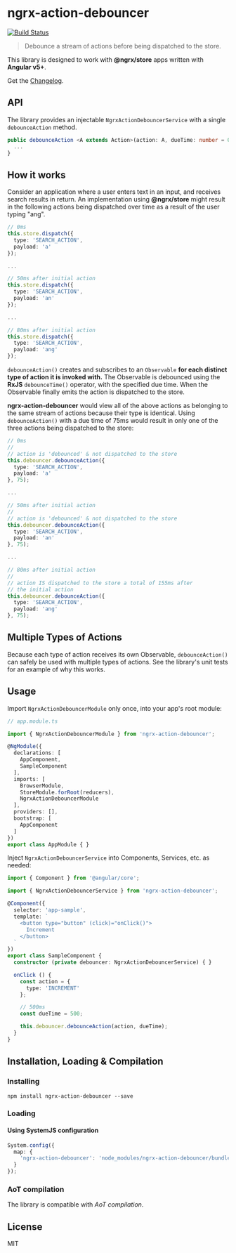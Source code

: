 # ngrx-action-debouncer
[![Build Status](https://travis-ci.org/swseverance/ngrx-action-debouncer.svg?branch=master)](https://travis-ci.org/swseverance/ngrx-action-debouncer)
>Debounce a stream of actions before being dispatched to the store.

This library is designed to work with **@ngrx/store** apps written with **Angular v5+**.

Get the [Changelog](https://github.com/swseverance/ngrx-action-debouncer/blob/master/CHANGELOG.md).

## API
The library provides an injectable `NgrxActionDebouncerService` with a single `debounceAction` method.
```typescript
public debounceAction <A extends Action>(action: A, dueTime: number = 0): void {
  ...
}
```
## How it works

Consider an application where a user enters text in an input, and receives search results in return. An implementation using **@ngrx/store** might result in the following actions being dispatched over time as a result of the user typing "ang".
```typescript
// 0ms
this.store.dispatch({
  type: 'SEARCH_ACTION',
  payload: 'a'
});

...

// 50ms after initial action
this.store.dispatch({
  type: 'SEARCH_ACTION',
  payload: 'an'
});

...

// 80ms after initial action
this.store.dispatch({
  type: 'SEARCH_ACTION',
  payload: 'ang'
});
```
`debounceAction()` creates and subscribes to an `Observable` **for each distinct type of action it is invoked with.** The Observable is debounced using the **RxJS** `debounceTime()` operator, with the specified due time. When the Observable finally emits the action is dispatched to the store.

**ngrx-action-debouncer** would view all of the above actions as belonging to the same stream of actions because their type is identical. Using `debounceAction()` with a due time of 75ms would result in only one of the three actions being dispatched to the store:
```typescript
// 0ms
//
// action is 'debounced' & not dispatched to the store
this.debouncer.debounceAction({
  type: 'SEARCH_ACTION',
  payload: 'a'
}, 75);

...

// 50ms after initial action
//
// action is 'debounced' & not dispatched to the store
this.debouncer.debounceAction({
  type: 'SEARCH_ACTION',
  payload: 'an'
}, 75);

...

// 80ms after initial action
//
// action IS dispatched to the store a total of 155ms after
// the initial action
this.debouncer.debounceAction({
  type: 'SEARCH_ACTION',
  payload: 'ang'
}, 75);
```
## Multiple Types of Actions

Because each type of action receives its own Observable, `debounceAction()` can safely be used with multiple types of actions. See the library's unit tests for an example of why this works.

## Usage
Import `NgrxActionDebouncerModule` only once, into your app's root module:

```typescript
// app.module.ts

import { NgrxActionDebouncerModule } from 'ngrx-action-debouncer';

@NgModule({
  declarations: [
    AppComponent,
    SampleComponent
  ],
  imports: [
    BrowserModule,
    StoreModule.forRoot(reducers),
    NgrxActionDebouncerModule
  ],
  providers: [],
  bootstrap: [
    AppComponent
  ]
})
export class AppModule { }
```

Inject `NgrxActionDebouncerService` into Components, Services, etc. as needed:

```typescript
import { Component } from '@angular/core';

import { NgrxActionDebouncerService } from 'ngrx-action-debouncer';

@Component({
  selector: 'app-sample',
  template: `
    <button type="button" (click)="onClick()">
      Increment
    </button>
  `
})
export class SampleComponent {
  constructor (private debouncer: NgrxActionDebouncerService) { }

  onClick () {
    const action = {
      type: 'INCREMENT'
    };

    // 500ms
    const dueTime = 500;

    this.debouncer.debounceAction(action, dueTime);
  }
}
```

## Installation, Loading & Compilation
### Installing
```shell
npm install ngrx-action-debouncer --save
```
### Loading
#### Using SystemJS configuration
```typescript
System.config({
  map: {
    'ngrx-action-debouncer': 'node_modules/ngrx-action-debouncer/bundles/ngrx-action-debouncer.umd.js'
  }
});
```

### AoT compilation
The library is compatible with _AoT compilation_.

## License
MIT
